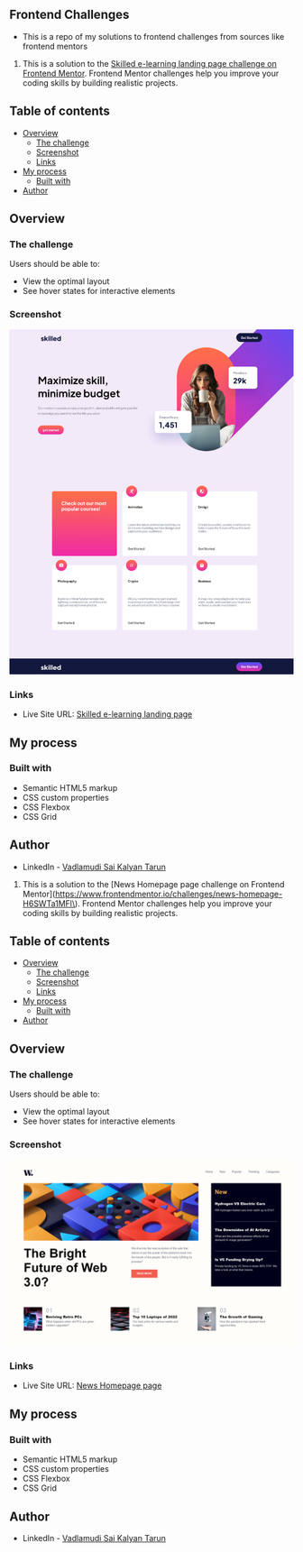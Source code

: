 ## Frontend Challenges
- This is a repo of my solutions to frontend challenges from sources like frontend mentors

1. This is a solution to the [Skilled e-learning landing page challenge on Frontend Mentor](https://www.frontendmentor.io/challenges/skilled-elearning-landing-page-S1ObDrZ8q). Frontend Mentor challenges help you improve your coding skills by building realistic projects.


## Table of contents

- [Overview](#overview)
  - [The challenge](#the-challenge)
  - [Screenshot](#screenshot)
  - [Links](#links)
- [My process](#my-process)
  - [Built with](#built-with)
- [Author](#author)

## Overview

### The challenge

Users should be able to:

- View the optimal layout
- See hover states for interactive elements

### Screenshot

![](/Skilled%20elearning%20landing%20page/assets/elearning%20landing%20page%20preview.png)

### Links

- Live Site URL: [Skilled e-learning landing page](https://frontendchallengesvskt.netlify.app/skilled%20elearning%20landing%20page/)

## My process

### Built with

- Semantic HTML5 markup
- CSS custom properties
- CSS Flexbox
- CSS Grid

## Author
- LinkedIn - [Vadlamudi Sai Kalyan Tarun](https://www.linkedin.com/in/tarunsaikalyanvadlamudi/)


1. This is a solution to the [News Homepage page challenge on Frontend Mentor](https://www.frontendmentor.io/challenges/news-homepage-H6SWTa1MFl\). Frontend Mentor challenges help you improve your coding skills by building realistic projects.

## Table of contents

- [Overview](#overview)
  - [The challenge](#the-challenge)
  - [Screenshot](#screenshot)
  - [Links](#links)
- [My process](#my-process)
  - [Built with](#built-with)
- [Author](#author)

## Overview

### The challenge

Users should be able to:

- View the optimal layout
- See hover states for interactive elements

### Screenshot

![](/news%20homepage/assets/images/news-homepage-preview.png)

### Links

- Live Site URL: [News Homepage page](https://frontendchallengesvskt.netlify.app/skilled%20elearning%20landing%20page/)

## My process

### Built with

- Semantic HTML5 markup
- CSS custom properties
- CSS Flexbox
- CSS Grid

## Author
- LinkedIn - [Vadlamudi Sai Kalyan Tarun](https://www.linkedin.com/in/tarunsaikalyanvadlamudi/)